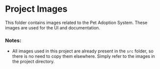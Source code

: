 # Project Images

This folder contains images related to the Pet Adoption System. These images are used for the UI and documentation.

### Notes:
- All images used in this project are already present in the `src` folder, so there is no need to copy them elsewhere. Simply refer to the images in the project directory.
